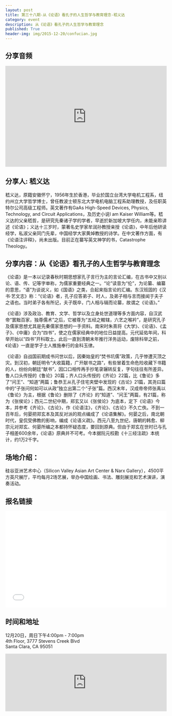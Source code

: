 ```yaml
---
layout: post
title: 第三十八期-从《论语》看孔子的人生哲学与教育理念-嵇义达
category: event
description: 从《论语》看孔子的人生哲学与教育理念
published: True
header-img: img/2015-12-20/confucian.jpg
---
```

## 分享音频 

<iframe width="100%" height="315" src="https://www.youtube.com/embed/dSjodZrWlqA" frameborder="0" allowfullscreen></iframe>

## 分享人: 嵇义达

嵇义达，原籍安徽怀宁，1956年生於香港，毕业於国立台湾大学电机工程系，纽约州立大学哲学博士，曾任教波士顿东北大学电机电脑工程系助理教授，及任职英特尔公司高级工程师。英文著作有GaAs High-Speed Devices, Physics, Technology, and Circuit Applications，及历史小说I am Kaiser William等。嵇义达的父亲嵇哲，是研究先秦诸子学的学者，早逝於新加坡大学任内，未能亲聆讲述《论语》；义达十三岁时，蒙著名史学家牟润孙教授亲授《论语》，中年后他研读经学，私淑父亲同门先辈，中国经学大家黄焯教授的诗学。在中文著作方面，有《论语注评释》，尚未出版。目前正在纂写英文神学的书，Catastrophe Theology。

## 分享内容：从《论语》看孔子的人生哲学与教育理念

《论语》是一本以记录春秋时期思想家孔子言行为主的言论汇编，在古书中又别以论、语、传、记等字单称，为儒家重要经典之一。“论”读音为“伦”，为论纂、编纂的意思，“语”为谈说义，如《国语》之类，合起来指言论的汇编。东汉班固的《汉书·艺文志》称：“《论语》者，孔子应答弟子、时人，及弟子相与言而接闻于夫子之语也。当时弟子各有所记，夫子既卒，门人相与辑而论纂，故谓之《论语》。”

《论语》涉及政治、教育、文学、哲学以及立身处世道理等多方面内容，自汉武帝“罢黜百家，独尊儒术”之后，它被尊为“五经之輨辖，六艺之喉衿”，是研究孔子及儒家思想尤其是先秦儒家思想的一手资料。南宋时朱熹将《大学》、《论语》、《孟子》、《中庸》合为“四书”，使之在儒家经典中的地位日益提高。元代延佑年间，科举开始以“四书”开科取士。此后一直到清朝末年推行洋务运动，废除科举之前，《论语》一直是学子士人推施奉行的金科玉律。

《论语》自战国前期成书问世以后，因秦始皇的“焚书坑儒”政策，几乎惨遭灭顶之灾。到汉初，朝廷明令“大收篇籍，广开献书之路”，有些冒着生命危险收藏下书籍的人，纷纷向朝廷“献书”，因口口相传再手抄笔录辗转反复，字句往往有所差异。鲁人口头传授的《鲁论》20篇；齐人口头传授的《齐论》22篇，比《鲁论》多了“问王”、“知道”两篇；鲁恭王从孔子住宅夹壁中发现的《古论》21篇，其尧曰篇中的“子张问何如可以从政”独立出第二个“子张”篇。西汉末年，汉成帝帝师张禹以《鲁论》为主，根据《鲁论》删除了《齐论》的“知道”、“问王”两篇，有21篇，称为《张侯论》；西元二世纪中期，郑玄又以《张侯论》为底本，定下《论语》今本，并参考《齐论》、《古论》，作《论语注》，《齐论》、《古论》不久亡佚。不到一百年后，何晏把郑玄本及其反对派的观点编成了《论语集解》。何晏之后，南北朝时代，皇侃受佛教的影响，编成《论语义疏》。西元八至九世纪，唐朝的韩愈、柳宗元对郑玄、何晏所编之本都持怀疑态度，要回到原典。但由于郑玄在世时已与孔子相差600余年，《论语》原典并不可考。今本据阮元校勘《十三经注疏》本统计，约1万2千字。

## 场地介绍：

硅谷亚洲艺术中心（Silicon Valley Asian Art Center & Narx Gallery），4500平方英尺展厅，平均每月2场艺展，举办中国绘画、书法、雕刻展览和艺术演讲，演奏活动。

## 报名链接

<div style="width:100%; text-align:left;" ><iframe  src="//eventbrite.com/tickets-external?eid=20009981393&ref=etckt" frameborder="0" height="300" width="100%" vspace="0" hspace="0" marginheight="5" marginwidth="5" scrolling="auto" allowtransparency="true"></iframe></div>

## 时间和地址

12月20日，周日下午4:00pm - 7:00pm  
4th Floor, 3777 Stevens Creek Blvd  
Santa Clara, CA 95051

<iframe width="100%" height="180" frameborder="0" style="border:0"
src="https://www.google.com/maps/embed/v1/place?q=3777%20Stevens%20Creek%20Blvd%20Santa%20Clara%2C%20CA%2095054&key=AIzaSyBU8Fpde0IWAvSPYuvrpcjOHm_8scuCusk" allowfullscreen></iframe>
